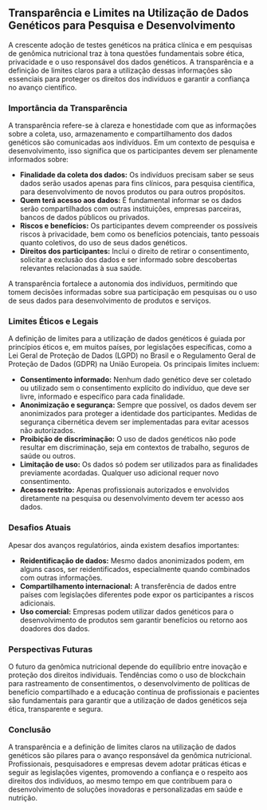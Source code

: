 
## Transparência e Limites na Utilização de Dados Genéticos para Pesquisa e Desenvolvimento

A crescente adoção de testes genéticos na prática clínica e em pesquisas de genômica nutricional traz à tona questões fundamentais sobre ética, privacidade e o uso responsável dos dados genéticos. A transparência e a definição de limites claros para a utilização dessas informações são essenciais para proteger os direitos dos indivíduos e garantir a confiança no avanço científico.

### Importância da Transparência

A transparência refere-se à clareza e honestidade com que as informações sobre a coleta, uso, armazenamento e compartilhamento dos dados genéticos são comunicadas aos indivíduos. Em um contexto de pesquisa e desenvolvimento, isso significa que os participantes devem ser plenamente informados sobre:

- **Finalidade da coleta dos dados:** Os indivíduos precisam saber se seus dados serão usados apenas para fins clínicos, para pesquisa científica, para desenvolvimento de novos produtos ou para outros propósitos.
- **Quem terá acesso aos dados:** É fundamental informar se os dados serão compartilhados com outras instituições, empresas parceiras, bancos de dados públicos ou privados.
- **Riscos e benefícios:** Os participantes devem compreender os possíveis riscos à privacidade, bem como os benefícios potenciais, tanto pessoais quanto coletivos, do uso de seus dados genéticos.
- **Direitos dos participantes:** Inclui o direito de retirar o consentimento, solicitar a exclusão dos dados e ser informado sobre descobertas relevantes relacionadas à sua saúde.

A transparência fortalece a autonomia dos indivíduos, permitindo que tomem decisões informadas sobre sua participação em pesquisas ou o uso de seus dados para desenvolvimento de produtos e serviços.

### Limites Éticos e Legais

A definição de limites para a utilização de dados genéticos é guiada por princípios éticos e, em muitos países, por legislações específicas, como a Lei Geral de Proteção de Dados (LGPD) no Brasil e o Regulamento Geral de Proteção de Dados (GDPR) na União Europeia. Os principais limites incluem:

- **Consentimento informado:** Nenhum dado genético deve ser coletado ou utilizado sem o consentimento explícito do indivíduo, que deve ser livre, informado e específico para cada finalidade.
- **Anonimização e segurança:** Sempre que possível, os dados devem ser anonimizados para proteger a identidade dos participantes. Medidas de segurança cibernética devem ser implementadas para evitar acessos não autorizados.
- **Proibição de discriminação:** O uso de dados genéticos não pode resultar em discriminação, seja em contextos de trabalho, seguros de saúde ou outros.
- **Limitação de uso:** Os dados só podem ser utilizados para as finalidades previamente acordadas. Qualquer uso adicional requer novo consentimento.
- **Acesso restrito:** Apenas profissionais autorizados e envolvidos diretamente na pesquisa ou desenvolvimento devem ter acesso aos dados.

### Desafios Atuais

Apesar dos avanços regulatórios, ainda existem desafios importantes:

- **Reidentificação de dados:** Mesmo dados anonimizados podem, em alguns casos, ser reidentificados, especialmente quando combinados com outras informações.
- **Compartilhamento internacional:** A transferência de dados entre países com legislações diferentes pode expor os participantes a riscos adicionais.
- **Uso comercial:** Empresas podem utilizar dados genéticos para o desenvolvimento de produtos sem garantir benefícios ou retorno aos doadores dos dados.

### Perspectivas Futuras

O futuro da genômica nutricional depende do equilíbrio entre inovação e proteção dos direitos individuais. Tendências como o uso de blockchain para rastreamento de consentimentos, o desenvolvimento de políticas de benefício compartilhado e a educação contínua de profissionais e pacientes são fundamentais para garantir que a utilização de dados genéticos seja ética, transparente e segura.

### Conclusão

A transparência e a definição de limites claros na utilização de dados genéticos são pilares para o avanço responsável da genômica nutricional. Profissionais, pesquisadores e empresas devem adotar práticas éticas e seguir as legislações vigentes, promovendo a confiança e o respeito aos direitos dos indivíduos, ao mesmo tempo em que contribuem para o desenvolvimento de soluções inovadoras e personalizadas em saúde e nutrição.
```
